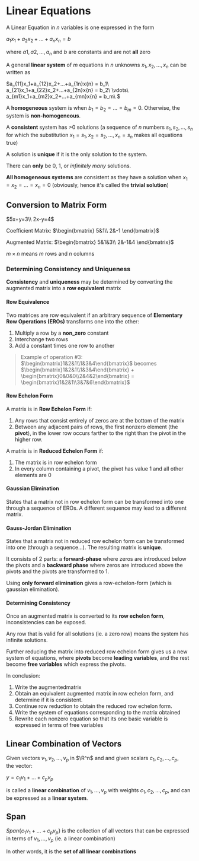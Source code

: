# Linear Equations
A Linear Equation in $n$ variables is one expressed in the form

$a_1x_1+a_2x_2+...+a_nx_n=b$

where $a1, a2, ... , a_n$ and $b$ are constants and are not **all** zero

A general **linear system** of $m$ equations in $n$ unknowns $x_1, x_2,...,x_n$ can be written as

$a_{11}x_1+a_{12}x_2+...+a_{1n}x{n} = b_1\\
a_{21}x_1+a_{22}x_2+...+a_{2n}x{n} = b_2\\
\vdots\\
a_{m1}x_1+a_{m2}x_2+...+a_{mn}x{n} = b_m\\
$

A **homogeneous** system is when $b_1=b_2=...=b_m=0$. Otherwise, the system is **non-homogeneous**.

A **consistent** system has >0 solutions (a sequence of $n$ numbers $s_1, s_2,...,s_n$ for which the substitution $x_1=s_1, x_2=s_2,...,x_n=s_n$ makes all equations true)

A solution is **unique** if it is the only solution to the system.

There can **only** be 0, 1, or *infinitely many* solutions.

**All homogeneous systems** are consistent as they have a solution when $x_1=x_2=...=x_n=0$ (obviously, hence it's called the **trivial solution**)

## Conversion to Matrix Form

$5x+y=3\\
 2x-y=4$

Coefficient Matrix: $\begin{bmatrix}
5&1\\
2&-1
\end{bmatrix}$

Augmented Matrix: $\begin{bmatrix}
5&1&3\\
2&-1&4
\end{bmatrix}$

$m\times n$ means $m$ rows and $n$ columns

### Determining Consistency and Uniqueness
**Consistency** and **uniqueness** may be determined by converting the augmented matrix into a **row equivalent** matrix

#### Row Equivalence
Two matrices are row equivalent if an arbitrary sequence of **Elementary Row Operations (EROs)** transforms one into the other:
1. Multiply a row by a **non_zero** constant
2. Interchange two rows
3. Add a constant times one row to another

> Example of operation #3: $\begin{bmatrix}1&2&1\\1&3&4\end{bmatrix}$ becomes $\begin{bmatrix}1&2&1\\1&3&4\end{bmatrix} + \begin{bmatrix}0&0&0\\2&4&2\end{bmatrix} = \begin{bmatrix}1&2&1\\3&7&6\end{bmatrix}$

#### Row Echelon Form
A matrix is in **Row Echelon Form** if:
1. Any rows that consist entirely of zeros are at the bottom of the matrix
2. Between any adjacent pairs of rows, the first nonzero element (the **pivot**), in the lower row occurs farther to the right than the pivot in the higher row.

A matrix is in **Reduced Echelon Form** if:
1. The matrix is in row echelon form
2. In every column containing a pivot, the pivot has value 1 and all other elements are 0

#### Gaussian Elimination 
States that a matrix not in row echelon form can be transformed into one through a sequence of EROs. A different sequence may lead to a different matrix.

#### Gauss-Jordan Elimination
States that a matrix not in reduced row echelon form can be transformed into one (through a sequence...). The resulting matrix is **unique**.

It consists of 2 parts: a **forward-phase** where zeros are introduced below the pivots and a **backward phase** where zeros are introduced above the pivots and the pivots are transformed to 1.

Using **only forward elimination** gives a row-echelon-form (which is gaussian elimination).

#### Determining Consistency
Once an augmented matrix is converted to its **row echelon form**, inconsistencies can be exposed.

Any row that is valid for all solutions (ie. a zero row) means the system has infinite solutions.

Further reducing the matrix into reduced row echelon form gives us a new system of equations, where **pivots** become **leading variables**, and the rest become **free variables** which express the pivots.

In conclusion:
1. Write the augmentedmatrix
2. Obtain an equivalent augmented matrix in row echelon form, and determine if it is consistent.
3. Continue row reduction to obtain the reduced row echelon form.
4. Write the system of equations corresponding to the matrix obtained
5. Rewrite each nonzero equation so that its one basic variable is expressed in terms of free variables

## Linear Combination of Vectors
Given vectors $v_1, v_2,...,v_p$ in $\R^n$ and and given scalars $c_1, c_2,...,c_p$,   
the vector: 

$y = c_1v_1 +...+ c_pv_p$

is called a **linear combination** of $v_1,...,v_p$ with weights $c_1, c_2,...,c_p$, and can be expressed as a **linear system**.


## Span
$Span\{c_1v_1+...+c_pv_p\}$ is the collection of all vectors that can be expressed in terms of $v_1,...,v_p$ (ie. a linear combination)

In other words, it is the **set of all linear combinations**
